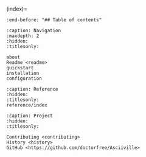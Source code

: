 (index)=

```{include} ../README.md
:end-before: "## Table of contents"
```

```{toctree}
:caption: Navigation
:maxdepth: 2
:hidden:
:titlesonly:

about
Readme <readme>
quickstart
installation
configuration
```

```{toctree}
:caption: Reference
:hidden:
:titlesonly:
reference/index
```

```{toctree}
:caption: Project
:hidden:
:titlesonly:

Contributing <contributing>
History <history>
GitHub <https://github.com/doctorfree/Asciiville>
```
